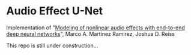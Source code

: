 # Audio Effect U-Net

Implementation of "[Modeling of nonlinear audio effects with end-to-end deep neural networks](https://arxiv.org/abs/1810.06603)", Marco A. Martínez Ramirez, Joshua D. Reiss


This repo is still under construction... 

